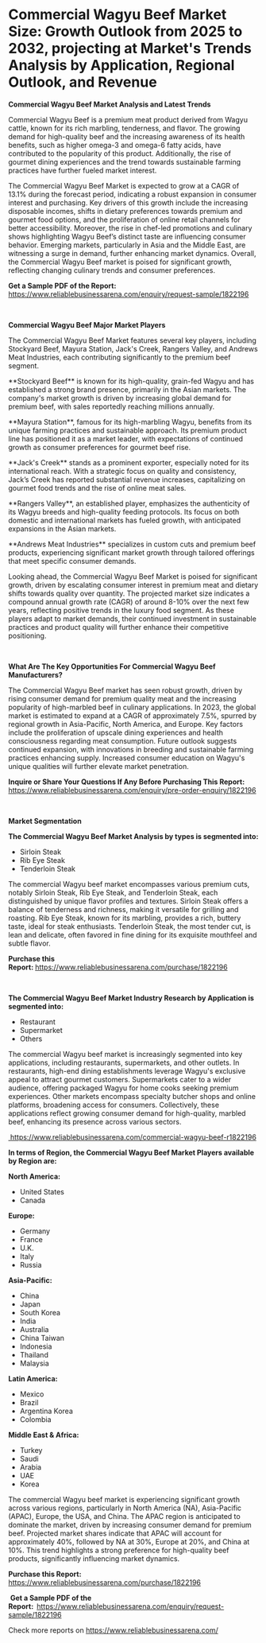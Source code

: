 <p><h1>Commercial Wagyu Beef Market Size: Growth Outlook from 2025 to 2032, projecting at Market's Trends Analysis by Application, Regional Outlook, and Revenue</h1></p><p><strong>Commercial Wagyu Beef Market Analysis and Latest Trends</strong></p>
<p><p>Commercial Wagyu Beef is a premium meat product derived from Wagyu cattle, known for its rich marbling, tenderness, and flavor. The growing demand for high-quality beef and the increasing awareness of its health benefits, such as higher omega-3 and omega-6 fatty acids, have contributed to the popularity of this product. Additionally, the rise of gourmet dining experiences and the trend towards sustainable farming practices have further fueled market interest.</p><p>The Commercial Wagyu Beef Market is expected to grow at a CAGR of 13.1% during the forecast period, indicating a robust expansion in consumer interest and purchasing. Key drivers of this growth include the increasing disposable incomes, shifts in dietary preferences towards premium and gourmet food options, and the proliferation of online retail channels for better accessibility. Moreover, the rise in chef-led promotions and culinary shows highlighting Wagyu Beef’s distinct taste are influencing consumer behavior. Emerging markets, particularly in Asia and the Middle East, are witnessing a surge in demand, further enhancing market dynamics. Overall, the Commercial Wagyu Beef market is poised for significant growth, reflecting changing culinary trends and consumer preferences.</p></p>
<p><strong>Get a Sample PDF of the Report:&nbsp;</strong> <a href="https://www.reliablebusinessarena.com/enquiry/request-sample/1822196?utm_campaign=1892&utm_medium=2&utm_source=Github&utm_content=ia&utm_term=15022025&utm_id=commercial-wagyu-beef">https://www.reliablebusinessarena.com/enquiry/request-sample/1822196</a></p>
<p>&nbsp;</p>
<p><strong>Commercial Wagyu Beef Major Market Players</strong></p>
<p><p>The Commercial Wagyu Beef Market features several key players, including Stockyard Beef, Mayura Station, Jack's Creek, Rangers Valley, and Andrews Meat Industries, each contributing significantly to the premium beef segment. </p><p>**Stockyard Beef** is known for its high-quality, grain-fed Wagyu and has established a strong brand presence, primarily in the Asian markets. The company's market growth is driven by increasing global demand for premium beef, with sales reportedly reaching millions annually.</p><p>**Mayura Station**, famous for its high-marbling Wagyu, benefits from its unique farming practices and sustainable approach. Its premium product line has positioned it as a market leader, with expectations of continued growth as consumer preferences for gourmet beef rise.</p><p>**Jack's Creek** stands as a prominent exporter, especially noted for its international reach. With a strategic focus on quality and consistency, Jack’s Creek has reported substantial revenue increases, capitalizing on gourmet food trends and the rise of online meat sales.</p><p>**Rangers Valley**, an established player, emphasizes the authenticity of its Wagyu breeds and high-quality feeding protocols. Its focus on both domestic and international markets has fueled growth, with anticipated expansions in the Asian markets.</p><p>**Andrews Meat Industries** specializes in custom cuts and premium beef products, experiencing significant market growth through tailored offerings that meet specific consumer demands.</p><p>Looking ahead, the Commercial Wagyu Beef Market is poised for significant growth, driven by escalating consumer interest in premium meat and dietary shifts towards quality over quantity. The projected market size indicates a compound annual growth rate (CAGR) of around 8-10% over the next few years, reflecting positive trends in the luxury food segment. As these players adapt to market demands, their continued investment in sustainable practices and product quality will further enhance their competitive positioning.</p></p>
<p>&nbsp;</p>
<p><strong>What Are The Key Opportunities For Commercial Wagyu Beef Manufacturers?</strong></p>
<p><p>The Commercial Wagyu Beef market has seen robust growth, driven by rising consumer demand for premium quality meat and the increasing popularity of high-marbled beef in culinary applications. In 2023, the global market is estimated to expand at a CAGR of approximately 7.5%, spurred by regional growth in Asia-Pacific, North America, and Europe. Key factors include the proliferation of upscale dining experiences and health consciousness regarding meat consumption. Future outlook suggests continued expansion, with innovations in breeding and sustainable farming practices enhancing supply. Increased consumer education on Wagyu's unique qualities will further elevate market penetration.</p></p>
<p><strong>Inquire or Share Your Questions If Any Before Purchasing This Report:</strong> <a href="https://www.reliablebusinessarena.com/enquiry/pre-order-enquiry/1822196?utm_campaign=1892&utm_medium=2&utm_source=Github&utm_content=ia&utm_term=15022025&utm_id=commercial-wagyu-beef">https://www.reliablebusinessarena.com/enquiry/pre-order-enquiry/1822196</a></p>
<p>&nbsp;</p>
<p><strong>Market Segmentation</strong></p>
<p><strong>The Commercial Wagyu Beef Market Analysis by types is segmented into:</strong></p>
<p><ul><li>Sirloin Steak</li><li>Rib Eye Steak</li><li>Tenderloin Steak</li></ul></p>
<p><p>The commercial Wagyu beef market encompasses various premium cuts, notably Sirloin Steak, Rib Eye Steak, and Tenderloin Steak, each distinguished by unique flavor profiles and textures. Sirloin Steak offers a balance of tenderness and richness, making it versatile for grilling and roasting. Rib Eye Steak, known for its marbling, provides a rich, buttery taste, ideal for steak enthusiasts. Tenderloin Steak, the most tender cut, is lean and delicate, often favored in fine dining for its exquisite mouthfeel and subtle flavor.</p></p>
<p><strong>Purchase this Report:&nbsp;</strong><a href="https://www.reliablebusinessarena.com/purchase/1822196?utm_campaign=1892&utm_medium=2&utm_source=Github&utm_content=ia&utm_term=15022025&utm_id=commercial-wagyu-beef">https://www.reliablebusinessarena.com/purchase/1822196</a></p>
<p>&nbsp;</p>
<p><strong>The Commercial Wagyu Beef Market Industry Research by Application is segmented into:</strong></p>
<p><ul><li>Restaurant</li><li>Supermarket</li><li>Others</li></ul></p>
<p><p>The commercial Wagyu beef market is increasingly segmented into key applications, including restaurants, supermarkets, and other outlets. In restaurants, high-end dining establishments leverage Wagyu's exclusive appeal to attract gourmet customers. Supermarkets cater to a wider audience, offering packaged Wagyu for home cooks seeking premium experiences. Other markets encompass specialty butcher shops and online platforms, broadening access for consumers. Collectively, these applications reflect growing consumer demand for high-quality, marbled beef, enhancing its presence across various sectors.</p></p>
<p><a href="https://www.reliablebusinessarena.com/commercial-wagyu-beef-r1822196?utm_campaign=1892&utm_medium=2&utm_source=Github&utm_content=ia&utm_term=15022025&utm_id=commercial-wagyu-beef">&nbsp;https://www.reliablebusinessarena.com/commercial-wagyu-beef-r1822196</a></p>
<p><strong>In terms of Region, the Commercial Wagyu Beef Market Players available by Region are:</strong></p>
<p>
    <p> <strong> North America: </strong>
        <ul>
            <li>United States</li>
            <li>Canada</li>
        </ul>
        </p> 
    <p> <strong> Europe: </strong>
        <ul>
            <li>Germany</li>
            <li>France</li>
            <li>U.K.</li>
            <li>Italy</li>
            <li>Russia</li>
        </ul>
        </p> 
    <p> <strong> Asia-Pacific: </strong>
        <ul>
            <li>China</li>
            <li>Japan</li>
            <li>South Korea</li>
            <li>India</li>
            <li>Australia</li>
            <li>China Taiwan</li>
            <li>Indonesia</li>
            <li>Thailand</li>
            <li>Malaysia</li>
        </ul>
        </p> 
    <p> <strong> Latin America: </strong>
        <ul>
            <li>Mexico</li>
            <li>Brazil</li>
            <li>Argentina Korea</li>
            <li>Colombia</li>
        </ul>
        </p> 
    <p> <strong> Middle East & Africa: </strong>
        <ul>
            <li>Turkey</li>
            <li>Saudi</li>
            <li>Arabia</li>
            <li>UAE</li>
            <li>Korea</li>
        </ul>
    </p>
    </p>
<p><p>The commercial Wagyu beef market is experiencing significant growth across various regions, particularly in North America (NA), Asia-Pacific (APAC), Europe, the USA, and China. The APAC region is anticipated to dominate the market, driven by increasing consumer demand for premium beef. Projected market shares indicate that APAC will account for approximately 40%, followed by NA at 30%, Europe at 20%, and China at 10%. This trend highlights a strong preference for high-quality beef products, significantly influencing market dynamics.</p></p>
<p><strong>Purchase this Report: </strong><a href="https://www.reliablebusinessarena.com/purchase/1822196?utm_campaign=1892&utm_medium=2&utm_source=Github&utm_content=ia&utm_term=15022025&utm_id=commercial-wagyu-beef">https://www.reliablebusinessarena.com/purchase/1822196</a></p>
<p>&nbsp;<strong>Get a Sample PDF of the Report:&nbsp;&nbsp;</strong><a href="https://www.reliablebusinessarena.com/enquiry/request-sample/1822196?utm_campaign=1892&utm_medium=2&utm_source=Github&utm_content=ia&utm_term=15022025&utm_id=commercial-wagyu-beef">https://www.reliablebusinessarena.com/enquiry/request-sample/1822196</a></p>
<p><strong></strong></p>
<p>Check more reports on <a href="https://www.reliablebusinessarena.com/?utm_campaign=1892&utm_medium=2&utm_source=Github&utm_content=ia&utm_term=15022025&utm_id=commercial-wagyu-beef">https://www.reliablebusinessarena.com/</a></p>